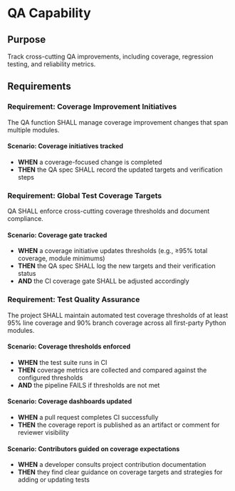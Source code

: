 # QA Capability

## Purpose

Track cross-cutting QA improvements, including coverage, regression testing, and reliability metrics.
## Requirements
### Requirement: Coverage Improvement Initiatives

The QA function SHALL manage coverage improvement changes that span multiple modules.

#### Scenario: Coverage initiatives tracked
- **WHEN** a coverage-focused change is completed
- **THEN** the QA spec SHALL record the updated targets and verification steps

### Requirement: Global Test Coverage Targets

QA SHALL enforce cross-cutting coverage thresholds and document compliance.

#### Scenario: Coverage gate tracked
- **WHEN** a coverage initiative updates thresholds (e.g., ≥95% total coverage, module minimums)
- **THEN** the QA spec SHALL log the new targets and their verification status
- **AND** the CI coverage gate SHALL be adjusted accordingly

### Requirement: Test Quality Assurance
The project SHALL maintain automated test coverage thresholds of at least 95% line coverage and 90% branch coverage across all first-party Python modules.

#### Scenario: Coverage thresholds enforced
- **WHEN** the test suite runs in CI
- **THEN** coverage metrics are collected and compared against the configured thresholds
- **AND** the pipeline FAILS if thresholds are not met

#### Scenario: Coverage dashboards updated
- **WHEN** a pull request completes CI successfully
- **THEN** the coverage report is published as an artifact or comment for reviewer visibility

#### Scenario: Contributors guided on coverage expectations
- **WHEN** a developer consults project contribution documentation
- **THEN** they find clear guidance on coverage targets and strategies for adding or updating tests

